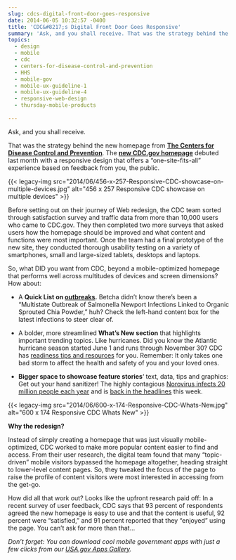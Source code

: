 ```yaml
---
slug: cdcs-digital-front-door-goes-responsive
date: 2014-06-05 10:32:57 -0400
title: 'CDC&#8217;s Digital Front Door Goes Responsive'
summary: 'Ask, and you shall receive. That was the strategy behind the new homepage from The Centers for Disease Control and Prevention. The new CDC.gov homepage debuted last month with a responsive design that offers a &#8220;one-site-fits-all&#8221; experience based on feedback from you, the public.'
topics:
  - design
  - mobile
  - cdc
  - centers-for-disease-control-and-prevention
  - HHS
  - mobile-gov
  - mobile-ux-guideline-1
  - mobile-ux-guideline-4
  - responsive-web-design
  - thursday-mobile-products
  
---
```


Ask, and you shall receive.

That was the strategy behind the new homepage from [**The Centers for Disease Control and Prevention**](http://www.cdc.gov/about/organization/mission.htm). The [**new CDC.gov homepage**](http://www.cdc.gov/) debuted last month with a responsive design that offers a &#8220;one-site-fits-all&#8221; experience based on feedback from you, the public.

{{< legacy-img src="2014/06/456-x-257-Responsive-CDC-showcase-on-multiple-devices.jpg" alt="456 x 257 Responsive CDC showcase on multiple devices" >}}

Before setting out on their journey of Web redesign, the CDC team sorted through satisfaction survey and traffic data from more than 10,000 users who came to CDC.gov. They then completed two more surveys that asked users how the homepage should be improved and what content and functions were most important. Once the team had a final prototype of the new site, they conducted thorough usability testing on a variety of smartphones, small and large-sized tablets, desktops and laptops.



So, what DID you want from CDC, beyond a mobile-optimized homepage that performs well across multitudes of devices and screen dimensions? How about:

  * A **Quick List on [outbreaks](http://www.cdc.gov/outbreaks/index.html?s_cid=cdc_homepage_alloutbreaks_001).** Betcha didn&#8217;t know there&#8217;s been a &#8220;Multistate Outbreak of Salmonella Newport Infections Linked to Organic Sprouted Chia Powder,&#8221; huh? Check the left-hand content box for the latest infections to steer clear of.

  * A bolder, more streamlined **What&#8217;s New section** that highlights important trending topics. Like hurricanes. Did you know the Atlantic hurricane season started June 1 and runs through November 30? CDC has [readiness tips and resources](http://www.cdc.gov/features/hurricanepreparedness/index.html?s_cid=cdc_homepage_whatsnew_001) for you. Remember: It only takes one bad storm to affect the health and safety of you and your loved ones.

  * **Bigger space to showcase feature stories**&#8216; text, data, tips and graphics: Get out your hand sanitizer! The highly contagious [Norovirus infects 20 million people each year](http://www.cdc.gov/vitalsigns/norovirus/index.html?s_cid=cdc_homepage_feature_001) and is [back in the headlines](http://www.nbcnews.com/health/health-news/norovirus-think-restaurants-not-cruise-ships-cdc-says-n121401) this week.

{{< legacy-img src="2014/06/600-x-174-Responsive-CDC-Whats-New.jpg" alt="600 x 174 Responsive CDC Whats New" >}}

**Why the redesign?**

Instead of simply creating a homepage that was just visually mobile-optimized, CDC worked to make more popular content easier to find and access. From their user research, the digital team found that many &#8220;topic-driven&#8221; mobile visitors bypassed the homepage altogether, heading straight to lower-level content pages. So, they tweaked the focus of the page to raise the profile of content visitors were most interested in accessing from the get-go.

How did all that work out? Looks like the upfront research paid off: In a recent survey of user feedback, CDC says that 93 percent of respondents agreed the new homepage is easy to use and that the content is useful, 92 percent were &#8220;satisfied,&#8221; and 91 percent reported that they &#8220;enjoyed&#8221; using the page. You can&#8217;t ask for more than that&#8230;

_Don&#8217;t forget: You can download cool mobile government apps with just a few clicks from our [USA.gov Apps Gallery](http://apps.usa.gov/)._
